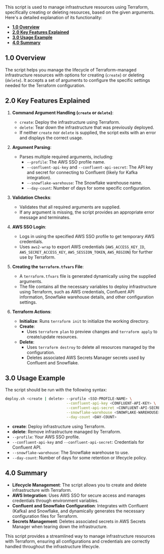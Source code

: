 This script is used to manage infrastructure resources using Terraform, specifically creating or deleting resources, based on the given arguments. Here's a detailed explanation of its functionality:

<!-- toc -->
+ [**1.0 Overview**](#10-overview)
+ [**2.0 Key Features Explained**](#20-key-features-explained)
+ [**3.0 Usage Example**](#30-usage-example)
+ [**4.0 Summary**](#40-summary)
<!-- tocstop -->


## 1.0 Overview
The script helps you manage the lifecycle of Terraform-managed infrastructure resources with options for creating (`create`) or deleting (`delete`). It accepts a set of arguments to configure the specific settings needed for the Terraform configuration.

## 2.0 Key Features Explained
1. **Command Argument Handling (`create` or `delete`)**:
   - `create`: Deploy the infrastructure using Terraform.
   - `delete`: Tear down the infrastructure that was previously deployed.
   - If neither `create` nor `delete` is supplied, the script exits with an error and displays the correct usage.

2. **Argument Parsing**:
   - Parses multiple required arguments, including:
     - `--profile`: The AWS SSO profile name.
     - `--confluent-api-key` and `--confluent-api-secret`: The API key and secret for connecting to Confluent (likely for Kafka integration).
     - `--snowflake-warehouse`: The Snowflake warehouse name.
     - `--day-count`: Number of days for some specific configuration.

3. **Validation Checks**:
   - Validates that all required arguments are supplied.
   - If any argument is missing, the script provides an appropriate error message and terminates.

4. **AWS SSO Login**:
   - Logs in using the specified AWS SSO profile to get temporary AWS credentials.
   - Uses `aws2-wrap` to export AWS credentials (`AWS_ACCESS_KEY_ID`, `AWS_SECRET_ACCESS_KEY`, `AWS_SESSION_TOKEN`, `AWS_REGION`) for further use by Terraform.

5. **Creating the `terraform.tfvars` File**:
   - A `terraform.tfvars` file is generated dynamically using the supplied arguments.
   - The file contains all the necessary variables to deploy infrastructure using Terraform, such as AWS credentials, Confluent API information, Snowflake warehouse details, and other configuration settings.

6. **Terraform Actions**:
   - **Initialize**: Runs `terraform init` to initialize the working directory.
   - **Create**:
     - Uses `terraform plan` to preview changes and `terraform apply` to create/update resources.
   - **Delete**:
     - Uses `terraform destroy` to delete all resources managed by the configuration.
     - Deletes associated AWS Secrets Manager secrets used by Confluent and Snowflake.

## 3.0 Usage Example
The script should be run with the following syntax:

```bash
deploy.sh <create | delete> --profile <SSO-PROFILE-NAME> \
                            --confluent-api-key <CONFLUENT-API-KEY> \
                            --confluent-api-secret <CONFLUENT-API-SECRET> \
                            --snowflake-warehouse <SNOWFLAKE-WAREHOUSE> \
                            --day-count <DAY-COUNT>
```

- **create**: Deploy infrastructure using Terraform.
- **delete**: Remove infrastructure managed by Terraform.
- `--profile`: Your AWS SSO profile.
- `--confluent-api-key` and `--confluent-api-secret`: Credentials for Confluent API.
- `--snowflake-warehouse`: The Snowflake warehouse to use.
- `--day-count`: Number of days for some retention or lifecycle policy.

## 4.0 Summary
- **Lifecycle Management**: The script allows you to create and delete infrastructure with Terraform.
- **AWS Integration**: Uses AWS SSO for secure access and manages credentials through environment variables.
- **Confluent and Snowflake Configuration**: Integrates with Confluent (Kafka) and Snowflake, and dynamically generates the necessary configuration files for Terraform.
- **Secrets Management**: Deletes associated secrets in AWS Secrets Manager when tearing down the infrastructure.

This script provides a streamlined way to manage infrastructure resources with Terraform, ensuring all configurations and credentials are correctly handled throughout the infrastructure lifecycle.